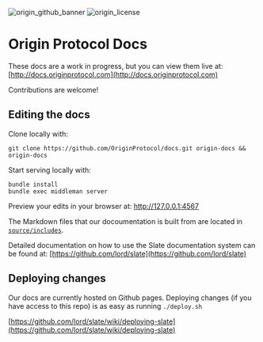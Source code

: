 ![origin_github_banner](https://user-images.githubusercontent.com/673455/37314301-f8db9a90-2618-11e8-8fee-b44f38febf38.png)
![origin_license](https://img.shields.io/badge/license-MIT-6e3bea.svg?style=flat-square&colorA=111d28)

# Origin Protocol Docs

These docs are a work in progress, but you can view them live at: [http://docs.originprotocol.com](http://docs.originprotocol.com)

Contributions are welcome!


## Editing the docs

Clone locally with:

    git clone https://github.com/OriginProtocol/docs.git origin-docs && origin-docs
    
Start serving locally with: 

    bundle install
    bundle exec middleman server

Preview your edits in your browser at: http://127.0.0.1:4567

The Markdown files that our docoumentation is built from are located in [`source/includes`](source/includes).
   
Detailed documentation on how to use the Slate documentation system can be found at: [https://github.com/lord/slate](https://github.com/lord/slate)

## Deploying changes

Our docs are currently hosted on Github pages. Deploying changes (if you have access to this repo) is as easy as running `./deploy.sh`

[https://github.com/lord/slate/wiki/deploying-slate](https://github.com/lord/slate/wiki/deploying-slate)

